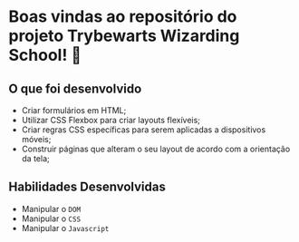 # Boas vindas ao repositório do projeto Trybewarts Wizarding School! :mage:

## O que foi desenvolvido

- Criar formulários em HTML;
- Utilizar CSS Flexbox para criar layouts flexíveis;
- Criar regras CSS específicas para serem aplicadas a dispositivos móveis;
- Construir páginas que alteram o seu layout de acordo com a orientação da tela;

## Habilidades Desenvolvidas

- Manipular o `DOM`
- Manipular o `CSS`
- Manipular o `Javascript`
